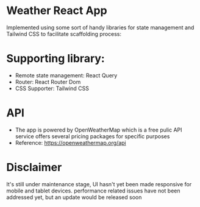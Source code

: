 # Weather React App
Implemented using some sort of handy libraries for state management and Tailwind CSS to facilitate scaffolding process:
# Supporting library:
  - Remote state management: React Query
  - Router: React Router Dom
  - CSS Supporter: Tailwind CSS
# API
  - The app is powered by OpenWeatherMap which is a free pulic API service offers several pricing packages for specific purposes
  - Reference: https://openweathermap.org/api
# Disclaimer
It's still under maintenance stage, UI hasn't yet been made responsive for mobile and tablet devices. performance related issues have not been addressed yet, but an update would be released soon

